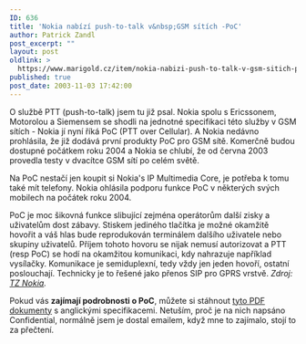 ```yaml
---
ID: 636
title: 'Nokia nabízí push-to-talk v&nbsp;GSM sítích -PoC'
author: Patrick Zandl
post_excerpt: ""
layout: post
oldlink: >
  https://www.marigold.cz/item/nokia-nabizi-push-to-talk-v-gsm-sitich-poc
published: true
post_date: 2003-11-03 17:42:00
---
```

<p>
O službě PTT (push-to-talk) jsem tu již psal. Nokia spolu s Ericssonem, Motorolou&#160;a Siemensem se shodli na jednotné specifikaci této služby v GSM sítích - Nokia jí nyní říká PoC (PTT over Cellular). A Nokia nedávno prohlásila, že již dodává první produkty&#160;PoC pro GSM sítě. Komerčně budou dostupné počátkem roku 2004 a Nokia se chlubí, že od června 2003 provedla testy v dvacítce GSM sítí po celém světě. </p>

<p>
Na PoC nestačí jen koupit si Nokia's IP Multimedia Core, je potřeba k tomu také mít telefony. Nokia ohlásila podporu funkce PoC v některých svých mobilech na počátek roku 2004. </p>

<p>
PoC je moc šikovná funkce slibující zejména operátorům další zisky a uživatelům dost zábavy. Stiskem jediného tlačítka je možné okamžitě hovořit a váš hlas bude reprodukován terminálem dalšího uživatele nebo skupiny uživatelů. Příjem tohoto hovoru se nijak nemusí autorizovat a PTT (resp PoC) se hodí na okamžitou komunikaci, kdy nahrazuje například vysílačky. Komunikace je semiduplexní, tedy vždy jen jeden hovoří, ostatní poslouchají. Technicky je to řešené jako přenos SIP pro GPRS vrstvě. <EM>Zdroj: </EM><A href="http://press.nokia.com/PR/200310/922385_5.html" target=_blank><EM>TZ Nokia</EM></A><EM>.</EM></p>

<p>
Pokud vás <STRONG>zajímají podrobnosti o PoC</STRONG>, můžete si stáhnout <A href="/priloha/poc.zip">tyto PDF dokumenty</A>&#160;s anglickými specifikacemi. Netuším, proč je na nich napsáno Confidential, normálně jsem je dostal emailem, když mne to zajímalo, stojí to za přečtení.</p>
